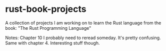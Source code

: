 # rust-book-projects
A collection of projects I am working on to learn the Rust language from the book: "The Rust Programming Language"

Notes:
Chapter 10 I probably need to reread someday. It's pretty confusing. Same with chapter 4. Interesting stuff though.